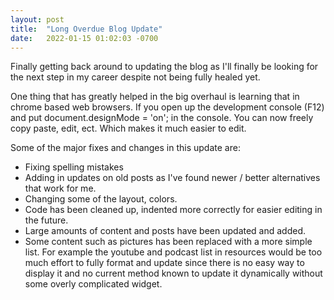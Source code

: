 ```yaml
---
layout: post
title:  "Long Overdue Blog Update"
date:   2022-01-15 01:02:03 -0700
---
```


Finally getting back around to updating the blog as I'll finally be looking for the next step in my career despite not being fully healed yet.

One thing that has greatly helped in the big overhaul is learning that in chrome based web browsers.
If you open up the development console (F12) and put
document.designMode = 'on';
in the console. You can now freely copy paste, edit, ect. Which makes it much easier to edit.


Some of the major fixes and changes in this update are:
* Fixing spelling mistakes
* Adding in updates on old posts as I've found newer / better alternatives that work for me. 
* Changing some of the layout, colors.
* Code has been cleaned up, indented more correctly for easier editing in the future.
* Large amounts of content and posts have been updated and added.
* Some content such as pictures has been replaced with a more simple list. For example the youtube and podcast list in resources would be too much effort to fully format and update since there is no easy way to display it and no current method known to update it dynamically without some overly complicated widget.